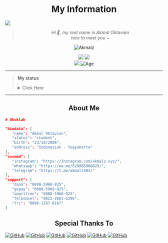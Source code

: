 <h1 align="center">My Information</h1>

<img align="center" height="auto" src="https://github.com/akmall-236.png?size=5000"/>
<!-- ![mrfzvx12](https://github.com/mrfzvx12.png?size=5000) -->

<div align="center">

> _Hi :wave:, my real name is Akmal Oktavian<br>nice to meet you_ ~

</div>

<p align="center">
  <img src="http://readme-typing-svg.herokuapp.com?color=%230B80F7&center=true&vCenter=true&multiline=false&lines=Noob+Coder+From+Indonesia.;Status%2C+student.;Love+Money+and+Life.;Learn+CSS,+HTML,+and+JavaScript.;Don't+bully+me%2C+I'll+be+sad+%3A(.;Thank+you+for+your+attention." alt="Akmalz">
</p>

<div align="center">
<a href="https://wa.me/qr/MJ5QGFNI7ATVG1" target="blank"><img src="https://img.shields.io/badge/Whatsapp-30302f?style=social&logo=whatsapp" /></a>
<a href="http://www.instagram.com/akmall.xx" target="blank"><img src="https://img.shields.io/badge/Instagram-30302f?style=social&logo=instagram" /></a>
<br>
<img src="https://hits.seeyoufarm.com/api/count/incr/badge.svg?url=https%3A%2F%2Fgithub.com%2FAkmallxx&count_bg=green&title_bg=%23555555&icon=probot.svg&icon_color=white&title=Visitor&edge_flat=false"/></a>
<img alt="Age" src="https://img.shields.io/badge/Age-15-blue.svg" />
</div>

---

> **My status** <details><summary>Click Here</summary><img src="https://metrics.lecoq.io/Akmallxx?template=classic&followup=1&isocalendar=1&languages=1&isocalendar.duration=half-year&config.timezone=Asia%2FIndonesian"></details>

---

<h2 align="center">About Me</h2>

```json
# Okoklah

"biodata": [
   "name": "Akmal Oktavian",
   "status": "student",
   "birth": "23/10/2006",
   "address": "Indonesian - Yogyakarta"
],
"sosmed": [
   "instagram": "https://Instagram.com/akmalz.xyz/",
   "whatsapp": "https://wa.me/628885960825/",
   "telegram": "https://t.me/akmall403/"
],
"support": [
   "dana": "0888-5960-825",
   "gopay": "0888-5960-825",
   "smartfren": "0888-5960-825",
   "telkomsel": "0813-2663-5396",
   "tri": "0896-1267-8167"
]
```

<h2 align="center">Special Thanks To</h2>

<a href="https://github.com/ramlan404"><img alt="GitHub" src="https://img.shields.io/badge/ramlan404%20-%23121011.svg?&style=for-the-badge&logo=github&logoColor=white"></a>
<a href="https://github.com/Arga2108"><img alt="GitHub" src="https://img.shields.io/badge/Arga2108%20-%23121011.svg?&style=for-the-badge&logo=github&logoColor=white"></a>
<a href="https://github.com/ravel-iska"><img alt="GitHub" src="https://img.shields.io/badge/ravel-iska%20-%23121011.svg?&style=for-the-badge&logo=github&logoColor=white"></a>
<a href="https://github.com/BryanRfly"><img alt="GitHub" src="https://img.shields.io/badge/BryanRfly%20-%23121011.svg?&style=for-the-badge&logo=github&logoColor=white"></a>
<a href="https://github.com/ItsmeikyXSec404"><img alt="GitHub" src="https://img.shields.io/badge/itsmeikyxsec404%20-%23121011.svg?&style=for-the-badge&logo=github&logoColor=white"></a>
<a href="https://github.com/rizkiramadhan4617"><img alt="GitHub" src="https://img.shields.io/badge/rizkiramadhan4617%20-%23121011.svg?&style=for-the-badge&logo=github&logoColor=white"></a>

<!--
<h2 align="center">My Stats</h2>
-->

<!--START_SECTION:waka-->
<!--END_SECTION:waka-->

